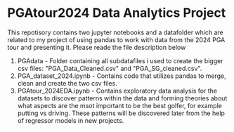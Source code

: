 # PGAtour2024 Data Analytics Project

This repotisory contains two jupyter notebooks and a datafolder which are related to my project of using pandas to work with data from the 2024 PGA tour and presenting it. Please reade the file description below

1. PGAdata - Folder containing all subdatafiles i used to create the bigger csv files: "PGA_Data_Cleaned.csv" and "PGA_SG_cleaned.csv".
2. PGA_dataset_2024.ipynb - Contains code that utilizes pandas to merge, clean and create the two csv files. 
3. PGAtour_2024EDA.ipynb - Contains exploratory data analysis for the datasets to discover patterns within the data and forming theories about what aspects are the msot important to be the best golfer, for example putting vs driving. These patterns will be discovered later from the help of regressor models in new projects.


 
